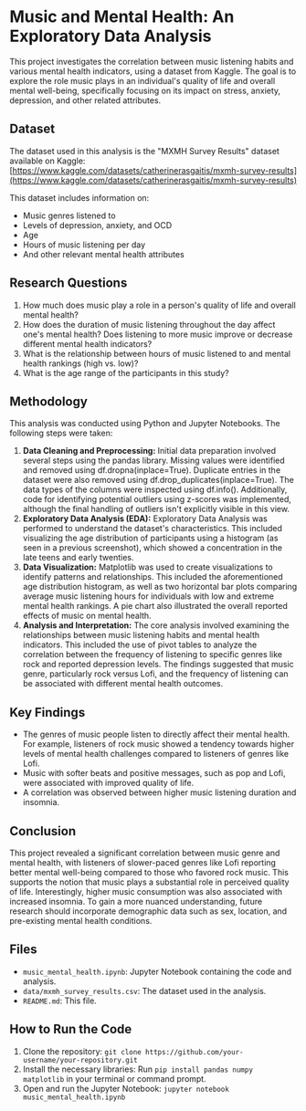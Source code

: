 # Music and Mental Health: An Exploratory Data Analysis

This project investigates the correlation between music listening habits and various mental health indicators, using a dataset from Kaggle. 
The goal is to explore the role music plays in an individual's quality of life and overall mental well-being, specifically focusing on its impact on stress, anxiety, depression, and other related attributes.

## Dataset

The dataset used in this analysis is the "MXMH Survey Results" dataset available on Kaggle: [https://www.kaggle.com/datasets/catherinerasgaitis/mxmh-survey-results](https://www.kaggle.com/datasets/catherinerasgaitis/mxmh-survey-results)

This dataset includes information on:

* Music genres listened to
* Levels of depression, anxiety, and OCD
* Age
* Hours of music listening per day
* And other relevant mental health attributes

## Research Questions

1. How much does music play a role in a person's quality of life and overall mental health?
2. How does the duration of music listening throughout the day affect one's mental health?  Does listening to more music improve or decrease different mental health indicators?
3. What is the relationship between hours of music listened to and mental health rankings (high vs. low)?
4. What is the age range of the participants in this study?

## Methodology

This analysis was conducted using Python and Jupyter Notebooks. The following steps were taken:

1. **Data Cleaning and Preprocessing:**  Initial data preparation involved several steps using the pandas library. Missing values were identified and removed using df.dropna(inplace=True). Duplicate entries in the dataset were also removed using df.drop_duplicates(inplace=True). The data types of the columns were inspected using df.info(). Additionally, code for identifying potential outliers using z-scores was implemented, although the final handling of outliers isn't explicitly visible in this view.
2. **Exploratory Data Analysis (EDA):** Exploratory Data Analysis was performed to understand the dataset's characteristics. This included visualizing the age distribution of participants using a histogram (as seen in a previous screenshot), which showed a concentration in the late teens and early twenties.
3. **Data Visualization:** Matplotlib was used to create visualizations to identify patterns and relationships. This included the aforementioned age distribution histogram, as well as two horizontal bar plots comparing average music listening hours for individuals with low and extreme mental health rankings. A pie chart also illustrated the overall reported effects of music on mental health.
4. **Analysis and Interpretation:** The core analysis involved examining the relationships between music listening habits and mental health indicators. This included the use of pivot tables to analyze the correlation between the frequency of listening to specific genres like rock and reported depression levels. The findings suggested that music genre, particularly rock versus Lofi, and the frequency of listening can be associated with different mental health outcomes.

## Key Findings

* The genres of music people listen to directly affect their mental health. For example, listeners of rock music showed a tendency towards higher levels of mental health challenges compared to listeners of genres like Lofi.
* Music with softer beats and positive messages, such as pop and Lofi, were associated with improved quality of life.
* A correlation was observed between higher music listening duration and insomnia.

## Conclusion

This project revealed a significant correlation between music genre and mental health, with listeners of slower-paced genres like Lofi reporting better mental well-being compared to those who favored rock music. This supports the notion that music plays a substantial role in perceived quality of life. Interestingly, higher music consumption was also associated with increased insomnia. To gain a more nuanced understanding, future research should incorporate demographic data such as sex, location, and pre-existing mental health conditions.



## Files

* `music_mental_health.ipynb`: Jupyter Notebook containing the code and analysis. 
* `data/mxmh_survey_results.csv`: The dataset used in the analysis.
* `README.md`: This file.

## How to Run the Code

1. Clone the repository: `git clone https://github.com/your-username/your-repository.git`
2. Install the necessary libraries: Run `pip install pandas numpy matplotlib` in your terminal or command prompt.
3. Open and run the Jupyter Notebook: `jupyter notebook music_mental_health.ipynb`


